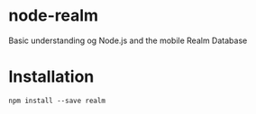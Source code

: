 # node-realm
Basic understanding og Node.js and the mobile Realm Database

# Installation
```npm install --save realm```
